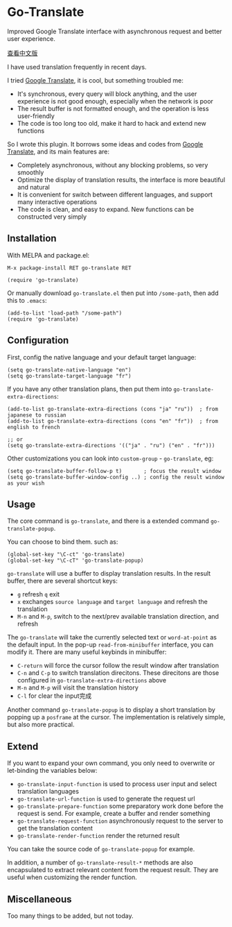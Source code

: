 # Go-Translate

Improved Google Translate interface with asynchronous request and better user experience.

[查看中文版](README-zh.md)

I have used translation frequently in recent days.

I tried [Google Translate](https://github.com/atykhonov/google-translate), it is cool, but something troubled me:
- It's synchronous, every query will block anything, and the user experience is not good enough, especially when the network is poor
- The result buffer is not formatted enough, and the operation is less user-friendly
- The code is too long too old, make it hard to hack and extend new functions

So I wrote this plugin. It borrows some ideas and codes from [Google Translate](https://github.com/atykhonov/google-translate), and its main features are:
- Completely asynchronous, without any blocking problems, so very smoothly
- Optimize the display of translation results, the interface is more beautiful and natural
- It is convenient for switch between different languages, and support many interactive operations
- The code is clean, and easy to expand. New functions can be constructed very simply

## Installation

With MELPA and package.el:
```
M-x package-install RET go-translate RET

(require 'go-translate)
```

Or manually download `go-translate.el` then put into `/some-path`, then add this to `.emacs`:
```elisp
(add-to-list 'load-path "/some-path")
(require 'go-translate)
```

## Configuration

First, config the native language and your default target language:
```elisp
(setq go-translate-native-language "en")
(setq go-translate-target-language "fr")
```

If you have any other translation plans, then put them into `go-translate-extra-directions`:
```elisp
(add-to-list go-translate-extra-directions (cons "ja" "ru"))  ; from japanese to russian
(add-to-list go-translate-extra-directions (cons "en" "fr"))  ; from english to french

;; or
(setq go-translate-extra-directions '(("ja" . "ru") ("en" . "fr")))
```

Other customizations you can look into `custom-group` - `go-translate`, eg:
```elisp
(setq go-translate-buffer-follow-p t)       ; focus the result window
(setq go-translate-buffer-window-config ..) ; config the result window as your wish
```

## Usage

The core command is `go-translate`, and there is a extended command `go-translate-popup`.

You can choose to bind them. such as:
```elisp
(global-set-key "\C-ct" 'go-translate)
(global-set-key "\C-cT" 'go-translate-popup)
```

`go-translate` will use a buffer to display translation results. In the result buffer, there are several shortcut keys:
- `g` refresh `q` exit
- `x` exchanges `source language` and `target language` and refresh the translation
- `M-n` and `M-p`, switch to the next/prev available translation direction, and refresh

The `go-translate` will take the currently selected text or `word-at-point` as the default input.
In the pop-up `read-from-minibuffer` interface, you can modify it. There are many useful keybinds in minibuffer:
- `C-return` will force the cursor follow the result window after translation
- `C-n` and `C-p` to switch translation direcitons. These direcitons are those configured in `go-translate-extra-directions` above
- `M-n` and `M-p` will visit the translation history
- `C-l` for clear the input完成

Another command `go-translate-popup` is to display a short translation by popping up a `posframe` at the cursor.
The implementation is relatively simple, but also more practical.

## Extend

If you want to expand your own command, you only need to overwrite or let-binding the variables below:
- `go-translate-input-function` is used to process user input and select translation languages
- `go-translate-url-function` is used to generate the request url
- `go-translate-prepare-function` some preparatory work done before the request is send. For example, create a buffer and render something
- `go-translate-request-function` asynchronously request to the server to get the translation content
- `go-translate-render-function` render the returned result

You can take the source code of `go-translate-popup` for example.

In addition, a number of `go-translate-result-*` methods are also encapsulated to extract relevant content from the request result.
They are useful when customizing the render function.

## Miscellaneous

Too many things to be added, but not today.
